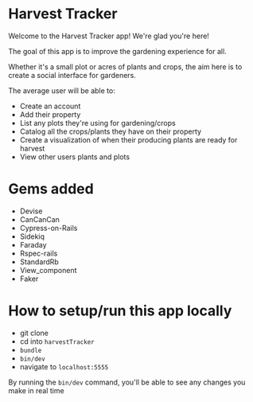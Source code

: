 # Harvest Tracker

Welcome to the Harvest Tracker app! We're glad you're here!

The goal of this app is to improve the gardening experience for all.

Whether it's a small plot or acres of plants and crops, the aim here is to create a social interface for gardeners.

The average user will be able to:

- Create an account
- Add their property
- List any plots they're using for gardening/crops
- Catalog all the crops/plants they have on their property
- Create a visualization of when their producing plants are ready for harvest
- View other users plants and plots

# Gems added

- Devise
- CanCanCan
- Cypress-on-Rails
- Sidekiq
- Faraday
- Rspec-rails
- StandardRb
- View_component
- Faker

# How to setup/run this app locally

- git clone
- cd into `harvestTracker`
- `bundle`
- `bin/dev`
- navigate to `localhost:5555`

By running the `bin/dev` command, you'll be able to see any changes you make in real time